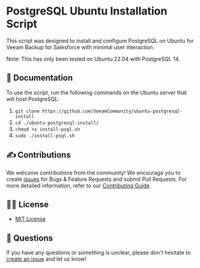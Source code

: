 # PostgreSQL Ubuntu Installation Script

This script was designed to install and configure PostgreSQL on Ubuntu for Veeam Backup for Salesforce with minimal user interaction.

Note: This has only been tested on Ubuntu 22.04 with PostgreSQL 14.

## 📗 Documentation

To use the script, run the following commands on the Ubuntu server that will host PostgreSQL:
1. `git clone https://github.com/VeeamCommunity/ubuntu-postgresql-install`
2. `cd ./ubuntu-postgresql-install/`
3. `chmod +x install-psql.sh`
4. `sudo ./install-psql.sh`

## ✍ Contributions

We welcome contributions from the community! We encourage you to create [issues](https://github.com/VeeamCommunity/ubuntu-postgresql-install/issues/new/choose) for Bugs & Feature Requests and submit Pull Requests. For more detailed information, refer to our [Contributing Guide](CONTRIBUTING.md).

## 🤝🏾 License

* [MIT License](LICENSE)

## 🤔 Questions

If you have any questions or something is unclear, please don't hesitate to [create an issue](https://github.com/VeeamCommunity/ubuntu-postgresql-install/issues/new/choose) and let us know!
